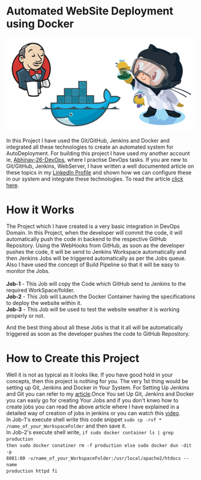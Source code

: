 # Automated WebSite Deployment using Docker

![](images/Git-Docker-Jenkins.png)

In this Project I have used the Git/GitHub, Jenkins and Docker and integrated all these technologies to create an automated system for AutoDeployment. For building this project I have used my another account ie, <a href="https://github.com/Abhinav-26-DevOps/Task-2">Abhinav-26-DevOps</a>, where I practise DevOps tasks.
If you are new to Git/GitHub, Jenkins, WebServer, I have written a well documented article on these topics in my <a href="https://www.linkedin.com/in/abhinavdubey26/">LinkedIn Profile</a> and shown how we can configure these in our system and integrate these technologies. To read the article <a href="https://www.linkedin.com/posts/abhinavdubey26_dockers-dockerimage-automation-activity-6668859867073273856-P6D2">click here<a>.

# How it Works
The Project which I have created is a very basic integration in DevOps Domain. In this Project, when the developer will commit the code, it will automatically push the code in backend to the respective GitHub Repository. Using the WebHooks from GitHub, as soon as the developer pushes the code, it will be send to Jenkins Workspace automatically and then Jenkins Jobs will be triggered automatically as per the Jobs queue. Also I have used the concept of Build Pipeline so that it will be easy to monitor the Jobs.<br><br>
<b>Job-1</b> - This Job will copy the Code which GitHub send to Jenkins to the required WorkSpace/folder.<br>
<b>Job-2</b> - This Job will Launch the Docker Container having the specifications to deploy the website within it.<br>
<b>Job-3</b> - This Job will be used to test the website weather it is working properly or not.<br>

And the best thing about all these Jobs is that it all will be automatically triggered as soon as the developer pushes the code to GitHub Repository.

# How to Create this Project
Well it is not as typical as it looks like. If you have good hold in your concepts, then this project is nothing for you. The very 1st thing would be setting up Git, Jenkins and Docker in Your System. For Setting Up Jenkins and Git you can refer to my <a href="https://www.linkedin.com/posts/abhinavdubey26_dockers-dockerimage-automation-activity-6668859867073273856-P6D2">article<a>.Once You set Up Git, Jenkins and Docker you can easly go for creating Your Jobs and if you don't knwo how to create jobs you can read the above article where I have explained in a detailed way of creation of jobs in jenkins or you can watch this <a href="https://www.youtube.com/watch?v=CRvzphqTtU4">video</a>.<br>
In Job-1's execute shell write this code snippet <code>sudo cp -rvf * /name_of_your_WorkspaceFolder</code> and then save it.<br>
In Job-2's execute shell write,
  <code>if sudo docker container ls | grep production
    then
    sudo docker conatiner rm -f production
    else
    sudo docker dun -dit -p 8081:80 -v/name_of_your_WorkspaceFolder:/usr/local/apache2/htdocs --name production httpd
    fi</code>
